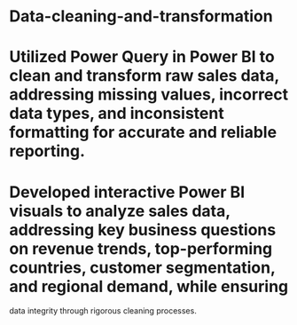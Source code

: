 # Data-cleaning-and-transformation
# Utilized Power Query in Power BI to clean and transform raw sales data, addressing missing values, incorrect data types, and inconsistent formatting for accurate and reliable reporting.

# Developed interactive Power BI visuals to analyze sales data, addressing key business questions on revenue trends, top-performing countries, customer segmentation, and regional demand, while ensuring
data integrity through rigorous cleaning processes.
